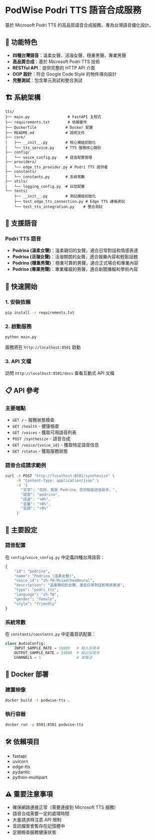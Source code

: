 # PodWise Podri TTS 語音合成服務

基於 Microsoft Podri TTS 的高品質語音合成服務，專為台灣語音優化設計。

## 🎯 功能特色

- **四種台灣語音**：溫柔女聲、活潑女聲、穩重男聲、專業男聲
- **高品質合成**：基於 Microsoft Podri TTS 技術
- **RESTful API**：提供完整的 HTTP API 介面
- **OOP 設計**：符合 Google Code Style 的物件導向設計
- **完整測試**：包含單元測試和整合測試

## 🏗️ 系統架構

```
tts/
├── main.py                 # FastAPI 主程式
├── requirements.txt        # 依賴套件
├── Dockerfile             # Docker 配置
├── README.md              # 說明文件
├── core/
│   ├── __init__.py        # 核心模組初始化
│   └── tts_service.py     # TTS 服務核心類別
├── config/
│   └── voice_config.py    # 語音配置管理
├── providers/
│   └── edge_tts_provider.py # Podri TTS 提供者
├── constants/
│   └── constants.py       # 系統常數
├── utils/
│   └── logging_config.py  # 日誌配置
└── tests/
    ├── __init__.py        # 測試模組初始化
    ├── test_edge_tts_connection.py # Edge TTS 連接測試
    └── test_tts_integration.py    # 整合測試
```

## 🎵 支援語音

### Podri TTS 語音
- **Podrina (溫柔女聲)**：溫柔親切的女聲，適合日常對話和情感表達
- **Podrisa (活潑女聲)**：活潑開朗的女聲，適合娛樂內容和輕鬆話題
- **Podrino (穩重男聲)**：穩重可靠的男聲，適合正式場合和專業內容
- **Podriso (專業男聲)**：專業權威的男聲，適合新聞播報和學術內容

## 🚀 快速開始

### 1. 安裝依賴

```bash
pip install -r requirements.txt
```

### 2. 啟動服務

```bash
python main.py
```

服務將在 `http://localhost:8501` 啟動

### 3. API 文檔

訪問 `http://localhost:8501/docs` 查看互動式 API 文檔

## 📋 API 參考

### 主要端點

- `GET /` - 服務狀態檢查
- `GET /health` - 健康檢查
- `GET /voices` - 獲取可用語音列表
- `POST /synthesize` - 語音合成
- `GET /voice/{voice_id}` - 獲取特定語音信息
- `GET /status` - 獲取服務狀態

### 語音合成請求範例

```bash
curl -X POST "http://localhost:8501/synthesize" \
     -H "Content-Type: application/json" \
     -d '{
       "文字": "您好，我是 Podrina，您的智能語音助手。",
       "語音": "podrina",
       "語速": "+0%",
       "音量": "+0%",
       "音調": "+0%"
     }'
```

## 🔧 主要設定

### 語音配置

在 `config/voice_config.py` 中定義四種台灣語音：

```python
{
    "id": "podrina",
    "name": "Podrina (溫柔女聲)",
    "voice_id": "zh-TW-HsiaoChenNeural",
    "description": "溫柔親切的女聲，適合日常對話和情感表達",
    "type": "podri_tts",
    "language": "zh-TW",
    "gender": "female",
    "style": "friendly"
}
```

### 系統常數

在 `constants/constants.py` 中定義音訊配置：

```python
class AudioConfig:
    INPUT_SAMPLE_RATE = 16000   # 輸入採樣率
    OUTPUT_SAMPLE_RATE = 24000  # 輸出採樣率
    CHANNELS = 1                # 單聲道
```

## 🐳 Docker 部署

### 建置映像

```bash
docker build -t podwise-tts .
```

### 執行容器

```bash
docker run -p 8501:8501 podwise-tts
```

## 🛠️ 依賴項目

- fastapi
- uvicorn
- edge-tts
- pydantic
- python-multipart

## ⚠️ 重要注意事項

- 確保網路連接正常（需要連接到 Microsoft TTS 服務）
- 語音合成需要一定的處理時間
- 大量請求時注意 API 限制
- 音訊檔案會暫存在記憶體中
- 定期檢查服務健康狀態 